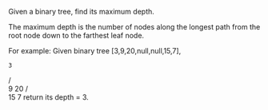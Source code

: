 Given a binary tree, find its maximum depth.

The maximum depth is the number of nodes along the longest path from the root node down to the farthest leaf node.

For example:
Given binary tree [3,9,20,null,null,15,7],

    3
   / \
  9  20
    /  \
   15   7
return its depth = 3.